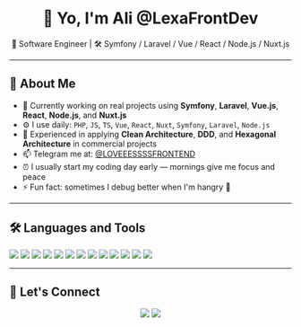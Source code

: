 <h1 align="center">👋 Yo, I'm Ali  @LexaFrontDev</h1>
<p align="center">🧠 Software Engineer | 🛠 Symfony / Laravel / Vue / React / Node.js / Nuxt.js</p>

---

## 🧩 About Me

- 🔭 Currently working on real projects using **Symfony**, **Laravel**, **Vue.js**, **React**, **Node.js**, and **Nuxt.js**  
- ⚙️ I use daily: `PHP`, `JS`, `TS`, `Vue`, `React`, `Nuxt`, `Symfony`, `Laravel`, `Node.js`
- 🌱 Experienced in applying **Clean Architecture**, **DDD**, and **Hexagonal Architecture** in commercial projects
- 📫 Telegram me at: [@LOVEEESSSSFRONTEND](https://t.me/LOVEEESSSSFRONTEND)  
- ⏰ I usually start my coding day early — mornings give me focus and peace  
- ⚡ Fun fact: sometimes I debug better when I'm hangry 😤

---

## 🛠️ Languages and Tools

<p>
  <img src="https://img.shields.io/badge/PHP-777BB4?style=for-the-badge&logo=php&logoColor=white"/>
  <img src="https://img.shields.io/badge/Laravel-FF2D20?style=for-the-badge&logo=laravel&logoColor=white"/>
  <img src="https://img.shields.io/badge/Symfony-000000?style=for-the-badge&logo=symfony&logoColor=white"/>
  <img src="https://img.shields.io/badge/Vue.js-42b883?style=for-the-badge&logo=vue.js&logoColor=white"/>
  <img src="https://img.shields.io/badge/React-20232A?style=for-the-badge&logo=react&logoColor=61DAFB"/>
  <img src="https://img.shields.io/badge/Node.js-339933?style=for-the-badge&logo=node.js&logoColor=white"/>
  <img src="https://img.shields.io/badge/Nuxt.js-00C58E?style=for-the-badge&logo=nuxt.js&logoColor=white"/>
  <img src="https://img.shields.io/badge/Go-00ADD8?style=for-the-badge&logo=go&logoColor=white"/>
  <img src="https://img.shields.io/badge/JavaScript-F7DF1E?style=for-the-badge&logo=javascript&logoColor=black"/>
  <img src="https://img.shields.io/badge/TypeScript-3178C6?style=for-the-badge&logo=typescript&logoColor=white"/>
  <img src="https://img.shields.io/badge/jQuery-0769AD?style=for-the-badge&logo=jquery&logoColor=white"/>
  <img src="https://img.shields.io/badge/GitLab-FCA121?style=for-the-badge&logo=gitlab&logoColor=white"/>
  <img src="https://img.shields.io/badge/GitHub-181717?style=for-the-badge&logo=github&logoColor=white"/>
</p>

---

## 🤝 Let's Connect

<p align="center">
  <a href="https://t.me/LOVEEESSSSFRONTEND"><img src="https://img.shields.io/badge/Telegram-26A5E4?style=for-the-badge&logo=telegram&logoColor=white" /></a>
  <a href="mailto:muxametali445@gmail.com"><img src="https://img.shields.io/badge/Email-D14836?style=for-the-badge&logo=gmail&logoColor=white" /></a>
</p>
